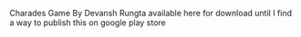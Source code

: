 Charades Game By Devansh Rungta available here for download until I find a way to publish this on google play store
